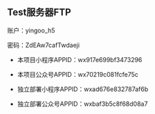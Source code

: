 ## Test服务器FTP

账户：yingoo_h5

密码：ZdEAw7cafTwdaeji

- 本项目小程序APPID：wx917e699bf3473296
- 本项目公众号APPID：wx70219c081fcfe75c

- 独立部署小程序APPID：wxad676e832787af6b
- 独立部署公众号APPID：wxbaf3b5c8f68d08a7
